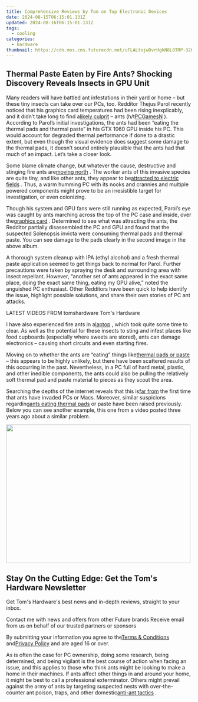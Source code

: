 ```yaml
---
title: Comprehensive Reviews by Tom on Top Electronic Devices
date: 2024-08-15T06:15:01.131Z
updated: 2024-08-16T06:15:01.131Z
tags:
  - cooling
categories:
  - hardware
thumbnail: https://cdn.mos.cms.futurecdn.net/uFLALtojwDvrHgkN8L8TRP-320-80.jpg
---
```


## Thermal Paste Eaten by Fire Ants? Shocking Discovery Reveals Insects in GPU Unit

Many readers will have battled ant infestations in their yard or home – but these tiny insects can take over our PCs, too. Redditor Thejus Parol recently noticed that his graphics card temperatures had been rising inexplicably, and it didn’t take long to find a[likely culprit](https://www.reddit.com/r/pcmasterrace/comments/1apkriw/ants%5Fare%5Feating%5Fmy%5Fgpu/) – ants (h/t[PCGamesN](https://www.pcgamesn.com/pc-ant-attack) ). According to Parol’s initial investigations, the ants had been “eating the thermal pads and thermal paste” in his GTX 1060 GPU inside his PC. This would account for degraded thermal performance if done to a drastic extent, but even though the visual evidence does suggest some damage to the thermal pads, it doesn’t sound entirely plausible that the ants had that much of an impact. Let’s take a closer look.

 Some blame climate change, but whatever the cause, destructive and stinging fire ants are[moving north](https://phys.org/news/2020-06-climate-ants-north.html) . The worker ants of this invasive species are quite tiny, and like other ants, they appear to be[attracted to electric fields](https://www.jstor.org/stable/25085325) . Thus, a warm humming PC with its nooks and crannies and multiple powered components might prove to be an irresistible target for investigation, or even colonizing.

 Though his system and GPU fans were still running as expected, Parol’s eye was caught by ants marching across the top of the PC case and inside, over the[graphics card](https://www.tomshardware.com/reviews/best-gpus,4380.html) . Determined to see what was attracting the ants, the Redditor partially disassembled the PC and GPU and found that the suspected Solenopsis invicta were consuming thermal pads and thermal paste. You can see damage to the pads clearly in the second image in the above album.

 A thorough system cleanup with IPA (ethyl alcohol) and a fresh thermal paste application seemed to get things back to normal for Parol. Further precautions were taken by spraying the desk and surrounding area with insect repellant. However, “another set of ants appeared in the exact same place, doing the exact same thing, eating my GPU alive,” noted the anguished PC enthusiast. Other Redditors have been quick to help identify the issue, highlight possible solutions, and share their own stories of PC ant attacks.

 LATEST VIDEOS FROM tomshardware Tom's Hardware

 I have also experienced fire ants in a[laptop](https://www.tomshardware.com/laptops) , which took quite some time to clear. As well as the potential for these insects to sting and infest places like food cupboards (especially where sweets are stored), ants can damage electronics – causing short circuits and even starting fires.

 Moving on to whether the ants are “eating” things like[thermal pads or paste](https://www.tomshardware.com/best-picks/best-thermal-paste) – this appears to be highly unlikely, but there have been scattered results of this occurring in the past. Nevertheless, in a PC full of hard metal, plastic, and other inedible components, the ants could also be pulling the relatively soft thermal pad and paste material to pieces as they scout the area.

 Searching the depths of the internet reveals that this is[far from](https://www.computerworld.com/article/2535951/nasa-moves-to-save-computers-from-swarming-ants.html) the first time that ants have invaded PCs or Macs. Moreover, similar suspicions regarding[ants eating thermal pads](https://macriot.com/mcrt/2007/01/12/thermal-pads-ant-food/) or paste have been raised previously. Below you can see another example, this one from a video posted three years ago about a similar problem.

<!-- affiliate ads begin -->
<a href="https://electronicx.pxf.io/c/5597632/1872456/14483" target="_top" id="1872456"><img src="//a.impactradius-go.com/display-ad/14483-1872456" border="0" alt="" width="500" height="375"/></a><img height="0" width="0" src="https://imp.pxf.io/i/5597632/1872456/14483" style="position:absolute;visibility:hidden;" border="0" />
<!-- affiliate ads end -->
## Stay On the Cutting Edge: Get the Tom's Hardware Newsletter

 Get Tom's Hardware's best news and in-depth reviews, straight to your inbox.

 Contact me with news and offers from other Future brands  Receive email from us on behalf of our trusted partners or sponsors

 By submitting your information you agree to the[Terms & Conditions](https://futureplc.com/terms-conditions/) and[Privacy Policy](https://futureplc.com/privacy-policy/) and are aged 16 or over.

 As is often the case for PC ownership, doing some research, being determined, and being vigilant is the best course of action when facing an issue, and this applies to those who think ants might be looking to make a home in their machines. If ants affect other things in and around your home, it might be best to call a professional exterminator. Others might prevail against the army of ants by targeting suspected nests with over-the-counter ant poison, traps, and other domestic[anti-ant tactics](https://www.howtogeek.com/744750/what-to-do-about-ants-in-your-computer/) .


<ins class="adsbygoogle"
     style="display:block"
     data-ad-format="autorelaxed"
     data-ad-client="ca-pub-7571918770474297"
     data-ad-slot="1223367746"></ins>



<ins class="adsbygoogle"
     style="display:block"
     data-ad-client="ca-pub-7571918770474297"
     data-ad-slot="8358498916"
     data-ad-format="auto"
     data-full-width-responsive="true"></ins>


